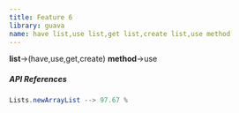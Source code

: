 ```yaml
---
title: Feature 6
library: guava
name: have list,use list,get list,create list,use method
---
```


**list**->(have,use,get,create) **method**->use 

##### API References

```java
Lists.newArrayList --> 97.67 %
```
